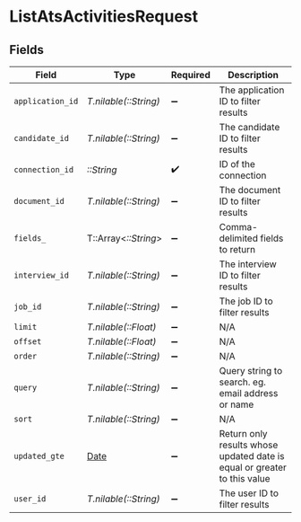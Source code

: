 # ListAtsActivitiesRequest


## Fields

| Field                                                                    | Type                                                                     | Required                                                                 | Description                                                              |
| ------------------------------------------------------------------------ | ------------------------------------------------------------------------ | ------------------------------------------------------------------------ | ------------------------------------------------------------------------ |
| `application_id`                                                         | *T.nilable(::String)*                                                    | :heavy_minus_sign:                                                       | The application ID to filter results                                     |
| `candidate_id`                                                           | *T.nilable(::String)*                                                    | :heavy_minus_sign:                                                       | The candidate ID to filter results                                       |
| `connection_id`                                                          | *::String*                                                               | :heavy_check_mark:                                                       | ID of the connection                                                     |
| `document_id`                                                            | *T.nilable(::String)*                                                    | :heavy_minus_sign:                                                       | The document ID to filter results                                        |
| `fields_`                                                                | T::Array<*::String*>                                                     | :heavy_minus_sign:                                                       | Comma-delimited fields to return                                         |
| `interview_id`                                                           | *T.nilable(::String)*                                                    | :heavy_minus_sign:                                                       | The interview ID to filter results                                       |
| `job_id`                                                                 | *T.nilable(::String)*                                                    | :heavy_minus_sign:                                                       | The job ID to filter results                                             |
| `limit`                                                                  | *T.nilable(::Float)*                                                     | :heavy_minus_sign:                                                       | N/A                                                                      |
| `offset`                                                                 | *T.nilable(::Float)*                                                     | :heavy_minus_sign:                                                       | N/A                                                                      |
| `order`                                                                  | *T.nilable(::String)*                                                    | :heavy_minus_sign:                                                       | N/A                                                                      |
| `query`                                                                  | *T.nilable(::String)*                                                    | :heavy_minus_sign:                                                       | Query string to search. eg. email address or name                        |
| `sort`                                                                   | *T.nilable(::String)*                                                    | :heavy_minus_sign:                                                       | N/A                                                                      |
| `updated_gte`                                                            | [Date](https://ruby-doc.org/stdlib-2.6.1/libdoc/date/rdoc/Date.html)     | :heavy_minus_sign:                                                       | Return only results whose updated date is equal or greater to this value |
| `user_id`                                                                | *T.nilable(::String)*                                                    | :heavy_minus_sign:                                                       | The user ID to filter results                                            |